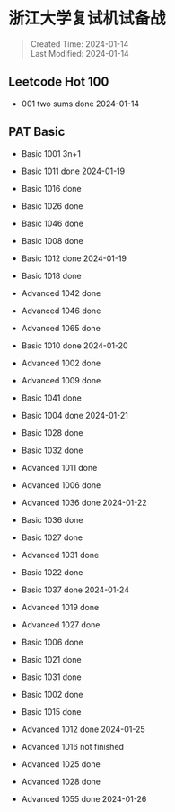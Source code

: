 # 浙江大学复试机试备战

> Created Time: 2024-01-14  
> Last Modified: 2024-01-14


## Leetcode Hot 100

- 001 two sums done 2024-01-14

## PAT Basic
- Basic 1001 3n+1
- Basic 1011 done 2024-01-19

- Basic 1016 done 
- Basic 1026 done
- Basic 1046 done
- Basic 1008 done
- Basic 1012 done 2024-01-19

- Basic 1018 done
- Advanced 1042 done
- Advanced 1046 done
- Advanced 1065 done
- Basic 1010 done 2024-01-20

- Advanced 1002 done
- Advanced 1009 done
- Basic 1041 done
- Basic 1004 done 2024-01-21

- Basic 1028 done
- Basic 1032 done
- Advanced 1011 done
- Advanced 1006 done
- Advanced 1036 done 2024-01-22

- Basic 1036 done
- Basic 1027 done
- Advanced 1031 done
- Basic 1022 done
- Basic 1037 done 2024-01-24

- Advanced 1019 done
- Advanced 1027 done
- Basic 1006 done
- Basic 1021 done
- Basic 1031 done
- Basic 1002 done
- Basic 1015 done
- Advanced 1012 done 2024-01-25

- Advanced 1016 not finished
- Advanced 1025 done
- Advanced 1028 done
- Advanced 1055 done 2024-01-26
